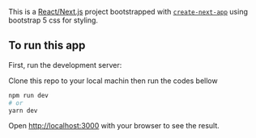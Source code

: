 This is a [React/Next.js](https://nextjs.org/) project bootstrapped with [`create-next-app`](https://github.com/vercel/next.js/tree/canary/packages/create-next-app) using bootstrap 5 css for styling.

## To run this app

First, run the development server:

Clone this repo to your local machin then run the codes bellow

```bash
npm run dev
# or
yarn dev
```

Open [http://localhost:3000](http://localhost:3000) with your browser to see the result.